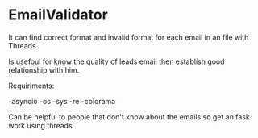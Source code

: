 # EmailValidator
It can find correct format and invalid format for each email in an file with Threads


Is usefoul for know the quality of leads email then establish good relationship with him.

Requiriments:

-asyncio
-os
-sys
-re
-colorama


Can be helpful to people that don't know about the emails so get an fask work using threads. 
